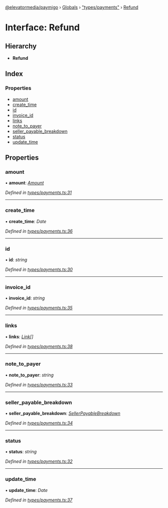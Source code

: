 [@elevatormedia/paymigo](../README.md) › [Globals](../globals.md) › ["types/payments"](../modules/_types_payments_.md) › [Refund](_types_payments_.refund.md)

# Interface: Refund

## Hierarchy

-   **Refund**

## Index

### Properties

-   [amount](_types_payments_.refund.md#amount)
-   [create_time](_types_payments_.refund.md#create_time)
-   [id](_types_payments_.refund.md#id)
-   [invoice_id](_types_payments_.refund.md#invoice_id)
-   [links](_types_payments_.refund.md#links)
-   [note_to_payer](_types_payments_.refund.md#note_to_payer)
-   [seller_payable_breakdown](_types_payments_.refund.md#seller_payable_breakdown)
-   [status](_types_payments_.refund.md#status)
-   [update_time](_types_payments_.refund.md#update_time)

## Properties

### amount

• **amount**: _[Amount](_types_common_.amount.md)_

_Defined in [types/payments.ts:31](https://github.com/ELEVATORmedia/paymigo/blob/0b66b83/src/types/payments.ts#L31)_

---

### create_time

• **create_time**: _Date_

_Defined in [types/payments.ts:36](https://github.com/ELEVATORmedia/paymigo/blob/0b66b83/src/types/payments.ts#L36)_

---

### id

• **id**: _string_

_Defined in [types/payments.ts:30](https://github.com/ELEVATORmedia/paymigo/blob/0b66b83/src/types/payments.ts#L30)_

---

### invoice_id

• **invoice_id**: _string_

_Defined in [types/payments.ts:35](https://github.com/ELEVATORmedia/paymigo/blob/0b66b83/src/types/payments.ts#L35)_

---

### links

• **links**: _[Link](_types_common_.link.md)[]_

_Defined in [types/payments.ts:38](https://github.com/ELEVATORmedia/paymigo/blob/0b66b83/src/types/payments.ts#L38)_

---

### note_to_payer

• **note_to_payer**: _string_

_Defined in [types/payments.ts:33](https://github.com/ELEVATORmedia/paymigo/blob/0b66b83/src/types/payments.ts#L33)_

---

### seller_payable_breakdown

• **seller_payable_breakdown**: _[SellerPayableBreakdown](_types_payments_.sellerpayablebreakdown.md)_

_Defined in [types/payments.ts:34](https://github.com/ELEVATORmedia/paymigo/blob/0b66b83/src/types/payments.ts#L34)_

---

### status

• **status**: _string_

_Defined in [types/payments.ts:32](https://github.com/ELEVATORmedia/paymigo/blob/0b66b83/src/types/payments.ts#L32)_

---

### update_time

• **update_time**: _Date_

_Defined in [types/payments.ts:37](https://github.com/ELEVATORmedia/paymigo/blob/0b66b83/src/types/payments.ts#L37)_
